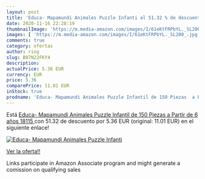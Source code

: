 ```yaml
---
layout: post
title: 'Educa- Mapamundi Animales Puzzle Infanti al 51.32 % de descuento'
date: 2020-11-16 22:28:19
thumbnailImage: 'https://m.media-amazon.com/images/I/61eKtFRPbYL._SL200_.jpg'
images: [ 'https://m.media-amazon.com/images/I/61eKtFRPbYL._SL200_.jpg' ]
comments: true
category: ofertas
author: ring
slug: B07N22FKY4
description:
actualPrice: 5.36 EUR
currency: EUR
price: 5.36
comparePrice: 11.01 EUR
inStock: true
prodname: 'Educa- Mapamundi Animales Puzzle Infantil de 150 Piezas  a Partir de 6 años  18115 '
---
```


Está [Educa- Mapamundi Animales Puzzle Infantil de 150 Piezas  a Partir de 6 años  18115 ](https://www.amazon.es/dp/B07N22FKY4/?tag=tolees-21) con 51.32 de descuento por 5.36 EUR (original: 11.01 EUR) en el siguiente enlace!

[![Educa- Mapamundi Animales Puzzle Infanti](https://m.media-amazon.com/images/I/61eKtFRPbYL._SL200_.jpg)](https://www.amazon.es/dp/B07N22FKY4/?tag=tolees-21)

[Ver la oferta!!](https://www.amazon.es/dp/B07N22FKY4/?tag=tolees-21)

Links participate in Amazon Associate program and might generate a comission on qualifying sales


